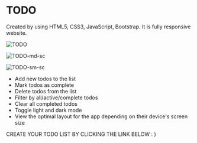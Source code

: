 # TODO


Created by using HTML5, CSS3, JavaScript, Bootstrap. It is fully responsive website.


![TODO](https://github.com/Jayakarjjjjjjjjjj/TODO/assets/110006483/21429194-fb11-400e-a77d-189b85dfae05)


![TODO-md-sc](https://github.com/Jayakarjjjjjjjjjj/TODO/assets/110006483/6ebbb704-aada-4e6b-abfb-6f4487215386)


![TODO-sm-sc](https://github.com/Jayakarjjjjjjjjjj/TODO/assets/110006483/e87fbf71-e893-4bf0-9928-9eb077ebfd59)


<ul>
  <li>Add new todos to the list</li>
  <li>Mark todos as complete</li>
  <li>Delete todos from the list</li>
  <li>Filter by all/active/complete todos</li>
  <li>Clear all completed todos</li>
  <li>Toggle light and dark mode</li>
  <li>View the optimal layout for the app depending on their device's screen size</li>
</ul>


CREATE YOUR TODO LIST BY CLICKING THE LINK BELOW : )


